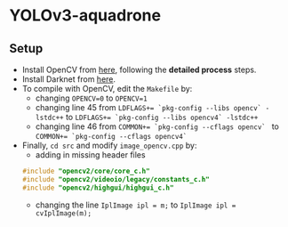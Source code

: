 # YOLOv3-aquadrone
## Setup
* Install OpenCV from [here](https://docs.opencv.org/master/d7/d9f/tutorial_linux_install.html), following the **detailed process** steps.
*  Install Darknet from [here](https://pjreddie.com/darknet/install/).
* To compile with OpenCV, edit the `Makefile` by:
    * changing `OPENCV=0` to `OPENCV=1`
    * changing line 45 from ``LDFLAGS+= `pkg-config --libs opencv` -lstdc++`` to ``LDFLAGS+= `pkg-config --libs opencv4` -lstdc++``
    * changing line 46 from ``COMMON+= `pkg-config --cflags opencv` `` to ``COMMON+= `pkg-config --cflags opencv4` ``
* Finally, `cd src` and modify `image_opencv.cpp` by:
    * adding in missing header files
    ```cpp
    #include "opencv2/core/core_c.h"
    #include "opencv2/videoio/legacy/constants_c.h"
    #include "opencv2/highgui/highgui_c.h"
    ```
    * changing the line `IplImage ipl = m;` to `IplImage ipl = cvIplImage(m);`